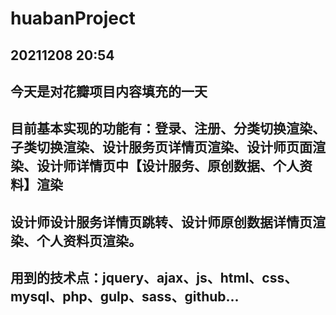 # huabanProject

## 20211208 20:54
## 今天是对花瓣项目内容填充的一天
## 目前基本实现的功能有：登录、注册、分类切换渲染、子类切换渲染、设计服务页详情页渲染、设计师页面渲染、设计师详情页中【设计服务、原创数据、个人资料】渲染
## 设计师设计服务详情页跳转、设计师原创数据详情页渲染、个人资料页渲染。

## 用到的技术点：jquery、ajax、js、html、css、mysql、php、gulp、sass、github...
## 
